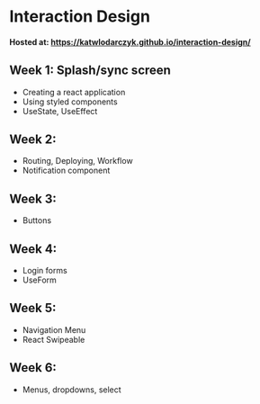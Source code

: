 # Interaction Design

#### Hosted at: https://katwlodarczyk.github.io/interaction-design/

## Week 1: Splash/sync screen
- Creating a react application
- Using styled components
- UseState, UseEffect

## Week 2:
- Routing, Deploying, Workflow
- Notification component

## Week 3:
- Buttons

## Week 4:
- Login forms
- UseForm

## Week 5:
- Navigation Menu
- React Swipeable

## Week 6:
- Menus, dropdowns, select